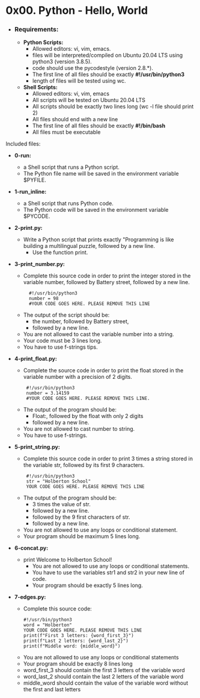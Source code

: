 # **0x00. Python - Hello, World**

- ### **Requirements:**
  - **Python Scripts:**
    - Allowed editors: vi, vim, emacs.
    - files will be interpreted/compiled on Ubuntu 20.04 LTS using python3 (version 3.8.5).
    - code should use the pycodestyle (version 2.8.*).
    - The first line of all files should be exactly **#!/usr/bin/python3**
    - length of files will be tested using wc.
  - **Shell Scripts:**
    - Allowed editors: vi, vim, emacs
    - All scripts will be tested on Ubuntu 20.04 LTS
    - All scripts should be exactly two lines long (wc -l file should print 2)
    - All files should end with a new line
    - The first line of all files should be exactly **#!/bin/bash**
    - All files must be executable

Included files:

- **0-run:**
  - a Shell script that runs a Python script.
  - The Python file name will be saved in the environment variable $PYFILE.
  
- **1-run_inline:**
  - a Shell script that runs Python code.
  - The Python code will be saved in the environment variable $PYCODE.
  
- **2-print.py:**
  - Write a Python script that prints exactly "Programming is like building a multilingual puzzle, followed by a new line.
    - Use the function print.
- **3-print_number.py:**

  - Complete this source code in order to print the integer stored in the variable number, followed by Battery street, followed by a new line.
    ``` 
      #!/usr/bin/python3
      number = 98
      #YOUR CODE GOES HERE. PLEASE REMOVE THIS LINE
      ```
  - The output of the script should be:
    - the number, followed by Battery street,
    - followed by a new line.
  - You are not allowed to cast the variable number into a string.
  - Your code must be 3 lines long.
  - You have to use f-strings tips.
  
- **4-print_float.py:**
  - Complete the source code in order to print the float stored in the variable number with a precision of 2 digits.
    ```
     #!/usr/bin/python3
     number = 3.14159
     #YOUR CODE GOES HERE. PLEASE REMOVE THIS LINE.
     ```
  - The output of the program should be:
    - Float:, followed by the float with only 2 digits
    - followed by a new line.
  - You are not allowed to cast number to string.
  - You have to use f-strings.

- **5-print_string.py:**
  - Complete this source code in order to print 3 times a string stored in the variable str, followed by its first 9 characters.
    ```
     #!/usr/bin/python3
     str = "Holberton School"
     YOUR CODE GOES HERE. PLEASE REMOVE THIS LINE
     ```
  - The output of the program should be:
    - 3 times the value of str.
    - followed by a new line.
    - followed by the 9 first characters of str.
    - followed by a new line.
  - You are not allowed to use any loops or conditional statement.
  - Your program should be maximum 5 lines long.

- **6-concat.py:**
  - print Welcome to Holberton School!
    - You are not allowed to use any loops or conditional statements.
    - You have to use the variables str1 and str2 in your new line of code.
    - Your program should be exactly 5 lines long.

- **7-edges.py:**
  - Complete this source code:
    ```  
    #!/usr/bin/python3
    word = "Holberton"
    YOUR CODE GOES HERE. PLEASE REMOVE THIS LINE
    print(f"First 3 letters: {word_first_3}")
    print(f"Last 2 letters: {word_last_2}")
    print(f"Middle word: {middle_word}")
    ```
  - You are not allowed to use any loops or conditional statements
  - Your program should be exactly 8 lines long
  - word_first_3 should contain the first 3 letters of the variable word
  - word_last_2 should contain the last 2 letters of the variable word
  - middle_word should contain the value of the variable word without the first and last letters

